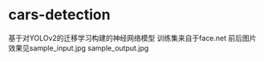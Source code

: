 # cars-detection
基于对YOLOv2的迁移学习构建的神经网络模型
训练集来自于face.net
前后图片效果见sample_input.jpg sample_output.jpg


